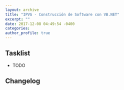 ```yaml
---
layout: archive
title: "IPVG - Construcción de Software con VB.NET"
excerpt: ""
date: 2017-12-08 04:49:54 -0400
categories: 
author_profile: true
---
```


## Tasklist

- TODO

## Changelog

